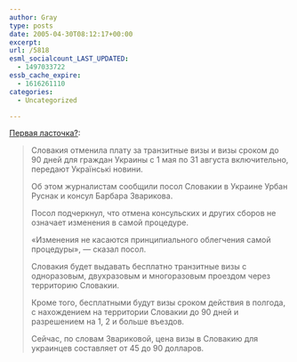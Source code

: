 ```yaml
---
author: Gray
type: posts
date: 2005-04-30T08:12:17+00:00
excerpt:
url: /5818
esml_socialcount_LAST_UPDATED:
  - 1497033722
essb_cache_expire:
  - 1616261110
categories:
  - Uncategorized

---
```








[Первая ласточка?][1]:

> Словакия отменила плату за транзитные визы и визы сроком до 90 дней для граждан Украины с 1 мая по 31 августа включительно, передают Українські новини.
> 
> Об этом журналистам сообщили посол Словакии в Украине Урбан Руснак и консул Барбара Зварикова.
> 
> Посол подчеркнул, что отмена консульских и других сборов не означает изменения в самой процедуре.
> 
> &#171;Изменения не касаются принципиального облегчения самой процедуры&#187;, &#8212; сказал посол.
> 
> Словакия будет выдавать бесплатно транзитные визы с одноразовым, двухразовым и многоразовым проездом через территорию Словакии.
> 
> Кроме того, бесплатными будут визы сроком действия в полгода, с нахождением на территории Словакии до 90 дней и разрешением на 1, 2 и больше въездов.
> 
> Сейчас, по словам Звариковой, цена визы в Словакию для украинцев составляет от 45 до 90 долларов.

 [1]: http://www.korrespondent.net/main/120572/